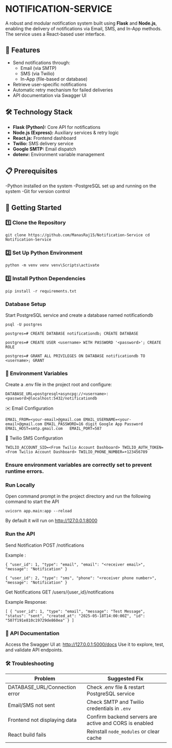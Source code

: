 # NOTIFICATION-SERVICE
A robust and modular notification system built using **Flask** and **Node.js**, enabling the delivery of notifications via Email, SMS, and In-App methods. The service uses  a React-based user interface.


## 🔧 Features

- Send notifications through:
  - Email (via SMTP)
  - SMS (via Twilio)
  - In-App (file-based or database)
-  Retrieve user-specific notifications
-  Automatic retry mechanism for failed deliveries
-  API documentation via Swagger UI



## 🛠️ Technology Stack

- **Flask (Python):** Core API for notifications
- **Node.js (Express):** Auxiliary services & retry logic
- **React.js:** Frontend dashboard
- **Twilio:** SMS delivery service
- **Google SMTP:** Email dispatch
- **dotenv:** Environment variable management



## 📋 Prerequisites

-Python installed on the system
-PostgreSQL set up and running on the system
-Git for version control



## 🚀 Getting Started

### 1️⃣ Clone the Repository


`git clone https://github.com/ManasRaj15/Notification-Service
cd Notification-Service`


### 2️⃣ Set Up Python Environment


`python -m venv venv
venv\Scripts\activate`


###  3️⃣ Install Python Dependencies


`pip install -r requirements.txt`


### Database Setup

Start PostgreSQL service and create a database named notificationdb


`psql -U postgres`

`postgres=# CREATE DATABASE notificationdb;
CREATE DATABASE`

`postgres=# CREATE USER <username> WITH PASSWORD '<password>';
CREATE ROLE`

`postgres=# GRANT ALL PRIVILEGES ON DATABASE notificationdb TO <username>;
GRANT`


### 🔐 Environment Variables

Create a .env file in the project root and configure:


`DATABASE_URL=postgresql+asyncpg://<username>:<password>@localhost:5432/notificationdb`

✉️ Email Configuration

`EMAIL_FROM=<your-email>@gmail.com
EMAIL_USERNAME=<your-email>@gmail.com
EMAIL_PASSWORD=16 digit Google App Password
EMAIL_HOST=smtp.gmail.com  
EMAIL_PORT=587`


📱 Twilio SMS Configuration

`TWILIO_ACCOUNT_SID=<From Twilio Account Dashboard>
TWILIO_AUTH_TOKEN=<From Twilio Account Dashboard>
TWILIO_PHONE_NUMBER=+123456789`

###  Ensure environment variables are correctly set to prevent runtime errors.


### Run Locally

Open command prompt in the project directory and run the following command to start the API

 `uvicorn app.main:app --reload`

 By default it will run on http://127.0.0.1:8000


### Run the API

Send Notification
POST /notifications

Example :

`{
  "user_id": 1,
  "type": "email",
  "email": "<receiver email>",
  "message": "Notification"
}`

`{
  "user_id": 2,
  "type": "sms",
  "phone": "<receiver phone number>",
  "message": "Notification"
}`

Get Notifications
GET /users/{user_id}/notifications

Example Response:

`[
  {
    "user_id": 1,
    "type": "email",
    "message": "Test Message",
    "status": "sent",
    "created_at": "2025-05-18T14:00:00Z",
    "id": "507f191e810c19729de860ea"
  }
]`


### 🧪 API Documentation

Access the Swagger UI at: http://127.0.0.1:5000/docs
Use it to explore, test, and validate API endpoints.


### 🛠 Troubleshooting

| Problem                      | Suggested Fix                                          |
| ---------------------------- | ------------------------------------------------------ |
| DATABASE_URL/Connection error| Check .env file & restart PostgreSQL service        |
| Email/SMS not sent           | Check SMTP and Twilio credentials in `.env`            |
| Frontend not displaying data | Confirm backend servers are active and CORS is enabled |
| React build fails            | Reinstall `node_modules` or clear cache                |

